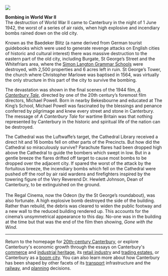 <a href="https://www.kent-maps.online"><img src="https://kent-map.github.io/mdpress/juncture/ve-button.png"></a>
<param ve-config title="20th-Century Canterbury: World War II" author="Richard Maltby" layout="vtl" banner="https://upload.wikimedia.org/wikipedia/commons/c/ca/Canterbury_Orchards_1945_OS_Map_171_detail.jpg" description="The destruction of World War II came to Canterbury in the night of 1 June 1942, the worst of a series of air raids, when high explosive and incendiary bombs rained down on the old city.">

<param ve-entity eid="Q29303" aliases="Canterbury">
<param ve-entity eid="Q669528" aliases="Baedeker">
<param ve-entity eid="Q17064998" aliases="Whitefriars">
<param ve-entity eid="Q7519171" aliases="Simon Langton">
<param ve-entity eid="Q17641326" aliases="St George's Tower">
<param ve-entity eid="Q133466" aliases="A Canterbury Tale">
<param ve-entity eid="Q55234" aliases="Michael Powell">
<param ve-entity eid="Q4881598" aliases="Bekesbourne">
<param ve-entity eid="Q29265" aliases="the Cathedral">
<param ve-entity eid="Q1775303" aliases="Hewlett Johnson">
<param ve-entity eid="Q40472386" aliases="Odeon">
<param ve-entity eid="Q3360332" aliases="Kings School">

**Bombing in World War II**   
The destruction of World War II came to Canterbury in the night of 1 June 1942, the worst of a series of air raids, when high explosive and incendiary bombs rained down on the old city.
<param ve-image url="https://upload.wikimedia.org/wikipedia/commons/3/3a/Bundesarchiv_Bild_101I-662-6659-37%2C_Flugzeug_Messerschmitt_Me_109.jpg" label="Messerschmitt" attribution="Bundesarchiv, Bild 101I-662-6659-37 / Hebenstreit / CC-BY-SA 3.0">

Known as the Baedeker Blitz (a name derived from German tourist guidebooks which were used to generate revenge attacks on English cities of historic and cultural interest) there was massive destruction to the eastern part of the old city, including Burgate, St George’s Street and the Whitefriars area, where the [Simon Langton Grammar Schools](/canterbury/20c-canterbury-education) were destroyed, with 2,500 properties and 6 acres left in ruin. St George’s Tower, the church where Christopher Marlowe was baptised in 1564, was virtually the only structure in this part of the city to survive the bombing.
<param ve-image url="https://upload.wikimedia.org/wikipedia/commons/8/8d/St_George%27s_Tower_Canterbury_plaque.JPG" label="St George's Tower Canterbury plaque by Adam Bishop, CC BY-SA 3.0" attribution="Adam Bishop" license="CC BY-SA 3.0">

The devastation was shown in the final scenes of the 1944 film, [*A Canterbury Tale*](/canterbury/20c-canterbury-tales-film), directed by one of the 20th century’s foremost film directors, Michael Powell. Born in nearby Bekesbourne and educated at The King’s School, Michael Powell was fascinated by the blessings and penance conferred by pilgrimage and knew every street and stone in Canterbury. The message of *A Canterbury Tale* for wartime Britain was that nothing represented by Canterbury in the historic and spiritual life of the nation can be destroyed.
<param ve-image url="https://upload.wikimedia.org/wikipedia/commons/f/f7/The_King%27s_School_War_Memorial.jpg" label="The King's School War Memorial by bixentro, CC BY-SA 2.0" attribution="bixentro, CC BY-SA 2.0">

The Cathedral was the Luftwaffe’s target, the Cathedral Library received a direct hit and 16 bombs fell on other parts of the Precincts. But how did the Cathedral so miraculously survive? Parachute flares had been dropped high above the Cathedral to guide the bombers which swept in low. But in a gentle breeze the flares drifted off target to cause most bombs to be dropped over the adjacent city. If spared the worst of the attack by the fortuitous breeze, the incendiary bombs which fell on the Cathedral were pushed off the roof by air raid wardens and firefighters inspired by the towering figure of the Very Reverend Dr. Hewlett Johnson, Dean of Canterbury, to be extinguished on the ground. 
<br><br>
The Regal Cinema, now the Odeon (by the St George’s roundabout), was also fortunate. A high explosive bomb destroyed the side of the building. Rather than rebuild, the debris was cleared to widen the public footway and a new wall to the reduced building rendered up. This accounts for the cinema’s unsymmetrical appearance to this day. No-one was in the building at the time but that was the end of the film then showing, *Gone with the Wind*.
<param ve-image url="https://upload.wikimedia.org/wikipedia/commons/0/02/Canterbury_Cathedral_-_Portal_Nave_Cross-spire.jpeg" label="Canterbury Cathedral by Hans Musil, CC BY-SA 4.0" attribution="Hans Musil, CC BY-SA 4.0">
<param ve-map center="Q40472386" zoom="15">

***

Return to the homepage for [20th-century Canterbury](/canterbury/20c-canterbury-home), or explore Canterbury's economic growth through the essays on Canterbury's [commerce](/canterbury/20c-canterbury-commerce) and [industrial heritage](/canterbury/20c-canterbury-industrial), its [retail industry](/canterbury/20c-canterbury-retail-store) and [trading estates](/canterbury/20c-canterbury-trading-estates), or Canterbury as a [boom city](/canterbury/20c-canterbury-boom-city). You can also learn more about how Canterbury has been shaped by other facets of its [transport](/canterbury/20c-canterbury-transport) infrastructure and the [railway](/canterbury/20c-canterbury-railway), and [planning](/canterbury/20c-canterbury-planning) decisions.

